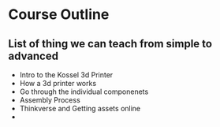 # Course Outline

## List of thing we can teach from simple to advanced

* Intro to the Kossel 3d Printer
* How a 3d printer works
* Go through the individual componenets
* Assembly Process
* Thinkverse and Getting assets online
* 
